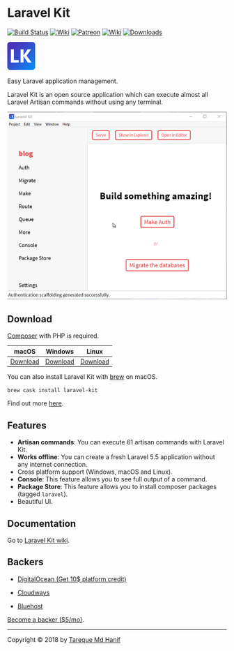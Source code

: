 # Laravel Kit

[![Build Status](https://travis-ci.org/tarequemdhanif/laravel-kit.svg?branch=master)](https://travis-ci.org/tarequemdhanif/laravel-kit) [![Wiki](https://img.shields.io/badge/wiki-available-brightgreen.svg)](https://github.com/tarequemdhanif/laravel-kit/wiki) [![Patreon](https://img.shields.io/badge/support-patreon-orange.svg)](https://patreon.com/tarequemdhanif) [![Wiki](https://img.shields.io/badge/donate-paypal-blue.svg)](https://paypal.me/tarequemdhanif) [![Downloads](https://img.shields.io/badge/dynamic/json.svg?label=downloads&colorB=824ED2&prefix=&suffix=&query=$.downloads&uri=https%3A%2F%2Flk--c2p9jtxghlw9.runkit.sh%2Fdownloads)](#download)

![Logo](build/icons/png/64x64.png)

Easy Laravel application management.

Laravel Kit is an open source application which can execute almost all Laravel Artisan commands without using any terminal.



![Main](lk.gif)



## Download

[Composer](getcomposer.org) with PHP is required.

| macOS                                    | Windows                                  | Linux                                    |
| ---------------------------------------- | ---------------------------------------- | ---------------------------------------- |
| [Download](https://github.com/tarequemdhanif/laravel-kit/releases/download/v1.2.2/laravel-kit-1.2.2-mac.zip) | [Download](https://github.com/tarequemdhanif/laravel-kit/releases/download/v1.2.2/laravel-kit-setup-1.2.2.exe) | [Download](https://github.com/tarequemdhanif/laravel-kit/releases/download/v1.2.2/laravel-kit-1.2.2-x86_64.AppImage) |

You can also install Laravel Kit with [brew](https://caskroom.github.io/) on macOS.

    brew cask install laravel-kit

Find out more [here](https://github.com/tarequemdhanif/laravel-kit/releases/latest).



## Features

* **Artisan commands**: You can execute 61 artisan commands with Laravel Kit.
* **Works offline**: You can create a fresh Laravel 5.5 application without any internet connection.
* Cross platform support (Windows, macOS and Linux).
* **Console**: This feature allows you to see full output of a command.
* **Package Store**: This feature allows you to install composer packages (tagged `laravel`).
* Beautiful UI.




## Documentation

Go to [Laravel Kit wiki](https://github.com/tarequemdhanif/laravel-kit/wiki).



## Backers

- [DigitalOcean (Get 10$ platform credit)](http://bit.ly/laravelkitdo)

- [Cloudways](http://bit.ly/laravelkitcw)

- [Bluehost](http://bit.ly/laravelkitbh)

[Become a backer ($5/mo)](https://patreon.com/tarequemdhanif).

------

Copyright © 2018 by [Tareque Md Hanif](https://github.com/tarequemdhanif)


